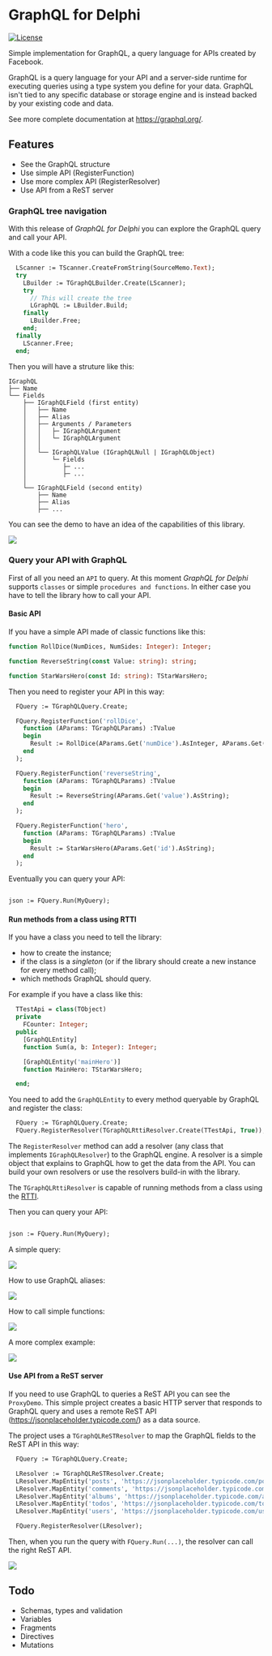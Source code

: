 # GraphQL for Delphi

[![License](https://img.shields.io/badge/License-Apache%202.0-yellowgreen.svg)](https://opensource.org/licenses/Apache-2.0)

Simple implementation for GraphQL, a query language for APIs created by Facebook.

GraphQL is a query language for your API and a server-side runtime for executing queries using a type system you define for your data. GraphQL isn't tied to any specific database or storage engine and is instead backed by your existing code and data.

See more complete documentation at https://graphql.org/.

## Features

* See the GraphQL structure
* Use simple API (RegisterFunction)
* Use more complex API (RegisterResolver) 
* Use API from a ReST server

### GraphQL tree navigation

With this release of *GraphQL for Delphi* you can explore the GraphQL query and call your API. 

With a code like this you can build the GraphQL tree:

```pascal
  LScanner := TScanner.CreateFromString(SourceMemo.Text);
  try
    LBuilder := TGraphQLBuilder.Create(LScanner);
    try
      // This will create the tree
      LGraphQL := LBuilder.Build;
    finally
      LBuilder.Free;
    end;
  finally
    LScanner.Free;
  end;
```

Then you will have a struture like this:

```
IGraphQL
├── Name
└── Fields
    ├── IGraphQLField (first entity)
    │   ├── Name
    │   ├── Alias
    │   ├── Arguments / Parameters
    │   │   ├─ IGraphQLArgument 
    │   │   └─ IGraphQLArgument 
    │   │
    │   └── IGraphQLValue (IGraphQLNull | IGraphQLObject)
    │       └─ Fields
    │          ├─ ...
    │          ├─ ...
    │
    └── IGraphQLField (second entity)
        ├── Name
        ├── Alias
        ├── ...
```

You can see the demo to have an idea of the capabilities of this library.

![](https://raw.githubusercontent.com/wiki/lminuti/graphql/demo1.png)

### Query your API with GraphQL

First of all you need an `API` to query. At this moment *GraphQL for Delphi* supports `classes` or simple `procedures and functions`. In either case you have to tell the library how to call your API.

#### Basic API

If you have a simple API made of classic functions like this:

```pascal
function RollDice(NumDices, NumSides: Integer): Integer;

function ReverseString(const Value: string): string;

function StarWarsHero(const Id: string): TStarWarsHero;
```

Then you need to register your API in this way:

```pascal
  FQuery := TGraphQLQuery.Create;

  FQuery.RegisterFunction('rollDice',
    function (AParams: TGraphQLParams) :TValue
    begin
      Result := RollDice(AParams.Get('numDice').AsInteger, AParams.Get('numSides').AsInteger);
    end
  );

  FQuery.RegisterFunction('reverseString',
    function (AParams: TGraphQLParams) :TValue
    begin
      Result := ReverseString(AParams.Get('value').AsString);
    end
  );

  FQuery.RegisterFunction('hero',
    function (AParams: TGraphQLParams) :TValue
    begin
      Result := StarWarsHero(AParams.Get('id').AsString);
    end
  );
```

Eventually you can query your API: 

```pascal

json := FQuery.Run(MyQuery);

```

#### Run methods from a class using RTTI

If you have a class you need to tell the library:

* how to create the instance;
* if the class is a *singleton* (or if the library should create a new instance for every method call);
* which methods GraphQL should query.

For example if you have a class like this:

```pascal
  TTestApi = class(TObject)
  private
    FCounter: Integer;
  public
    [GraphQLEntity]
    function Sum(a, b: Integer): Integer;

    [GraphQLEntity('mainHero')]
    function MainHero: TStarWarsHero;

  end;
```

You need to add the `GraphQLEntity` to every method queryable by GraphQL and register the class:

```pascal
  FQuery := TGraphQLQuery.Create;
  FQuery.RegisterResolver(TGraphQLRttiResolver.Create(TTestApi, True));
```

The `RegisterResolver` method can add a resolver (any class that implements `IGraphQLResolver`) to the GraphQL engine. A resolver is a simple object that explains to GraphQL how to get the data from the API. You can build your own resolvers or use the resolvers build-in with the library.

The `TGraphQLRttiResolver` is capable of running methods from a class using the [RTTI](https://docwiki.embarcadero.com/RADStudio/Sydney/en/Working_with_RTTI).

Then you can query your API: 

```pascal

json := FQuery.Run(MyQuery);

```

A simple query:

![](https://raw.githubusercontent.com/wiki/lminuti/graphql/GraphQL-Basic.gif)

How to use GraphQL aliases:

![](https://raw.githubusercontent.com/wiki/lminuti/graphql/GraphQL-Alias.gif)

How to call simple functions:

![](https://raw.githubusercontent.com/wiki/lminuti/graphql/GraphQL-RollDice.gif)

A more complex example:

![](https://raw.githubusercontent.com/wiki/lminuti/graphql/GraphQL-complex.gif)


#### Use API from a ReST server

If you need to use GraphQL to queries a ReST API you can see the `ProxyDemo`. This simple project creates a basic HTTP server that responds to GraphQL query and uses a remote ReST API (https://jsonplaceholder.typicode.com/) as a data source.

The project uses a `TGraphQLReSTResolver` to map the GraphQL fields to the ReST API in this way:

```pascal
  FQuery := TGraphQLQuery.Create;

  LResolver := TGraphQLReSTResolver.Create;
  LResolver.MapEntity('posts', 'https://jsonplaceholder.typicode.com/posts/{id}');
  LResolver.MapEntity('comments', 'https://jsonplaceholder.typicode.com/comments/{id}');
  LResolver.MapEntity('albums', 'https://jsonplaceholder.typicode.com/albums/{id}');
  LResolver.MapEntity('todos', 'https://jsonplaceholder.typicode.com/todos/{id}');
  LResolver.MapEntity('users', 'https://jsonplaceholder.typicode.com/users/{id}');

  FQuery.RegisterResolver(LResolver);

```

Then, when you run the query with `FQuery.Run(...)`, the resolver can call the right ReST API.

![](https://raw.githubusercontent.com/wiki/lminuti/graphql/demo3.png)

## Todo

* Schemas, types and validation
* Variables
* Fragments
* Directives
* Mutations
